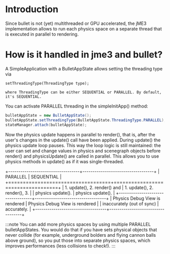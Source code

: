 Introduction
============

Since bullet is not (yet) multithreaded or GPU accelerated, the jME3
implementation allows to run each physics space on a separate thread
that is executed in parallel to rendering.

How is it handled in jme3 and bullet?
=====================================

A SimpleApplication with a BulletAppState allows setting the threading
type via

    setThreadingType(ThreadingType type);

    where ThreadingType can be either SEQUENTIAL or PARALLEL. By default, it's SEQUENTIAL.

You can activate PARALLEL threading in the simpleInitApp() method:

```java
bulletAppState = new BulletAppState();
bulletAppState.setThreadingType(BulletAppState.ThreadingType.PARALLEL);
stateManager.attach(bulletAppState);
```

Now the physics update happens in parallel to render(), that is, after
the user's changes in the update() call have been applied. During
update() the physics update loop pauses. This way the loop logic is
still maintained: the user can set and change values in physics and
scenegraph objects before render() and physicsUpdate() are called in
parallel. This allows you to use physics methods in update() as if it
was single-threaded.

+-----------------------------------+-----------------------------------+
| PARALLEL                          | SEQUENTIAL                        |
+===================================+===================================+
| 1.  update(), 2. render() and     | 1.  update(), 2. render(), 3.     |
|     physics update().             |     physics update().             |
+-----------------------------------+-----------------------------------+
| Physics Debug View is rendered    | Physics Debug View is rendered    |
| inaccurately (out of sync)        | accurately.                       |
+-----------------------------------+-----------------------------------+

:::note
You can add more physics spaces by using multiple PARALLEL
bulletAppStates. You would do that if you have sets physical objects
that never collide (for example, underground bolders and flying cannon
balls above ground), so you put those into separate physics spaces,
which improves performances (less collisions to check!).
:::
